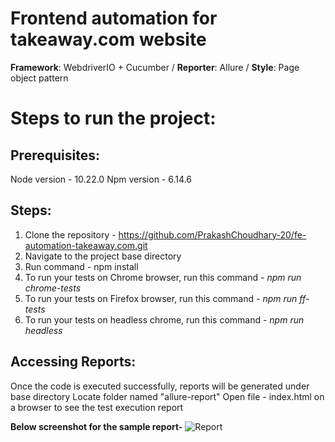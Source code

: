 
# Frontend automation for takeaway.com website

**Framework**: WebdriverIO + Cucumber / 
**Reporter**: Allure / 
**Style**: Page object pattern

# Steps to run the project:

## Prerequisites:
  Node version - 10.22.0
  Npm version - 6.14.6

## Steps:
1. Clone the repository - https://github.com/PrakashChoudhary-20/fe-automation-takeaway.com.git
2. Navigate to the project base directory
3. Run command - npm install
4. To run your tests on Chrome browser, run this command - *npm run chrome-tests*
5. To run your tests on Firefox browser, run this command - *npm run ff-tests*
6. To run your tests on headless chrome, run this command - *npm run headless*

## Accessing Reports:
Once the code is executed successfully, reports will be generated under base directory
Locate folder named "allure-report"
Open file - index.html on a browser to see the test execution report

**Below screenshot for the sample report-** 
![Report](https://user-images.githubusercontent.com/12295323/93723428-6e27f500-fb96-11ea-94d4-83e548a94ffb.png)
